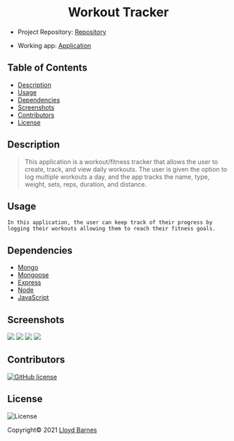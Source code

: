 <div align="center">

# Workout Tracker

</div>

- Project Repository: [Repository](https://github.com/lbarnes86/WorkoutTracker)

- Working app: [Application](https://sheltered-forest-44851.herokuapp.com/)

## Table of Contents

- [Description](#description)
- [Usage](#usage)
- [Dependencies](#dependencies)
- [Screenshots](#screenshots)
- [Contributors](#contributors)
- [License](#license)

## Description

>This application is a workout/fitness tracker that allows the user to create, track, and view daily workouts. The user is given the option to log multiple workouts a day, and the app tracks the name, type, weight, sets, reps, duration, and distance.

## Usage

```
In this application, the user can keep track of their progress by logging their workouts allowing them to reach their fitness goals.

```

## Dependencies
- [Mongo](https://www.npmjs.com/package/mongodb)
- [Mongoose](https://www.npmjs.com/package/mongoose)
- [Express](https://www.npmjs.com/package/express)
- [Node](https://nodejs.org/en/)
- [JavaScript](https://www.javascript.com/) 

## Screenshots

<img src="https://user-images.githubusercontent.com/70309736/102704042-4c451980-423c-11eb-8883-f9ed2fc5743c.png">

<img src="https://user-images.githubusercontent.com/70309736/102704044-4ea77380-423c-11eb-84bb-6d54c2094882.png">

<img src="https://user-images.githubusercontent.com/70309736/102704045-4f400a00-423c-11eb-83aa-09cb43c1098c.png">

<img src="https://user-images.githubusercontent.com/70309736/102704047-523afa80-423c-11eb-8db1-8e24dc5a533c.png">

## Contributors

[![GitHub license](https://img.shields.io/badge/Made%20by-Lloyd%20Barnes-ab8c9b?style=flat&logo=github)](https://github.com/lbarnes86)

## License

![License](https://img.shields.io/badge/license-ISC-green")


Copyright© 2021 [Lloyd Barnes](https://lbarnes86.github.io/react-portfolio/)